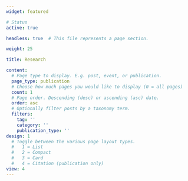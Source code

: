 ```yaml
---
widget: featured

# Status
active: true

headless: true  # This file represents a page section.

weight: 25

title: Research

content:
  # Page type to display. E.g. post, event, or publication.
  page_type: publication
  # Choose how much pages you would like to display (0 = all pages)
  count: 1
  # Page order. Descending (desc) or ascending (asc) date.
  order: asc
  # Optionally filter posts by a taxonomy term.
  filters:
    tag: ''
    category: ''
    publication_type: ''
design: 1
  # Toggle between the various page layout types.
  #   1 = List
  #   2 = Compact
  #   3 = Card
  #   4 = Citation (publication only)
view: 4
---
```

